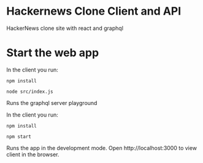 # Hackernews Clone Client and API

HackerNews clone site with react and graphql

# Start the web app
In the client you run:

`npm install`

`node src/index.js`

Runs the graphql server playground 

In the client you run:

`npm install`

`npm start`

Runs the app in the development mode.
Open http://localhost:3000 to view client in the browser.
